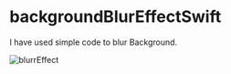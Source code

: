 # backgroundBlurEffectSwift
I have used simple code to blur Background. 

![blurrEffect](https://user-images.githubusercontent.com/97300474/185541508-166bdeea-f2b4-4743-841a-470ff5eb4e9c.gif)
